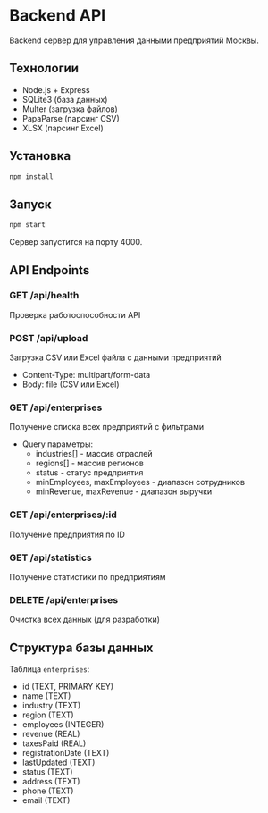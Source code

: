 # Backend API

Backend сервер для управления данными предприятий Москвы.

## Технологии

- Node.js + Express
- SQLite3 (база данных)
- Multer (загрузка файлов)
- PapaParse (парсинг CSV)
- XLSX (парсинг Excel)

## Установка

```bash
npm install
```

## Запуск

```bash
npm start
```

Сервер запустится на порту 4000.

## API Endpoints

### GET /api/health
Проверка работоспособности API

### POST /api/upload
Загрузка CSV или Excel файла с данными предприятий
- Content-Type: multipart/form-data
- Body: file (CSV или Excel)

### GET /api/enterprises
Получение списка всех предприятий с фильтрами
- Query параметры:
  - industries[] - массив отраслей
  - regions[] - массив регионов
  - status - статус предприятия
  - minEmployees, maxEmployees - диапазон сотрудников
  - minRevenue, maxRevenue - диапазон выручки

### GET /api/enterprises/:id
Получение предприятия по ID

### GET /api/statistics
Получение статистики по предприятиям

### DELETE /api/enterprises
Очистка всех данных (для разработки)

## Структура базы данных

Таблица `enterprises`:
- id (TEXT, PRIMARY KEY)
- name (TEXT)
- industry (TEXT)
- region (TEXT)
- employees (INTEGER)
- revenue (REAL)
- taxesPaid (REAL)
- registrationDate (TEXT)
- lastUpdated (TEXT)
- status (TEXT)
- address (TEXT)
- phone (TEXT)
- email (TEXT)

